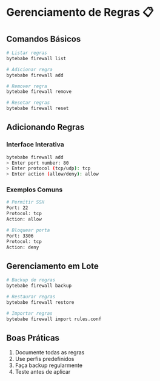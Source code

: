 # Gerenciamento de Regras 📋

## Comandos Básicos

```bash
# Listar regras
bytebabe firewall list

# Adicionar regra
bytebabe firewall add

# Remover regra
bytebabe firewall remove

# Resetar regras
bytebabe firewall reset
```

## Adicionando Regras

### Interface Interativa
```bash
bytebabe firewall add
> Enter port number: 80
> Enter protocol (tcp/udp): tcp
> Enter action (allow/deny): allow
```

### Exemplos Comuns

```bash
# Permitir SSH
Port: 22
Protocol: tcp
Action: allow

# Bloquear porta
Port: 3306
Protocol: tcp
Action: deny
```

## Gerenciamento em Lote

```bash
# Backup de regras
bytebabe firewall backup

# Restaurar regras
bytebabe firewall restore

# Importar regras
bytebabe firewall import rules.conf
```

## Boas Práticas

1. Documente todas as regras
2. Use perfis predefinidos
3. Faça backup regularmente
4. Teste antes de aplicar
